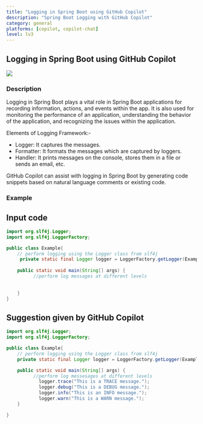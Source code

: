 ```yaml
---
title: "Logging in Spring Boot using GitHub Copilot"
description: "Spring Boot Logging with GitHub Copilot"
category: general
platforms: [copilot, copilot-chat]
level: lv3
---
```

 
## Logging in Spring Boot using GitHub Copilot
[<img src="https://img.shields.io/badge/Lv3-Mature_Best_Practice-brightgreen">](https://github.com/orgs/AI-Native-Development/projects/1/)
 
### Description
Logging in Spring Boot plays a vital role in Spring Boot applications for recording information, actions, and events within the app. It is also used for monitoring the performance of an application, understanding the behavior of the application, and recognizing the issues within the application.

Elements of Logging Framework:-
- Logger: It captures the messages.
- Formatter: It formats the messages which are captured by loggers.
- Handler: It prints messages on the console, stores them in a file or sends an email, etc.

GitHub Copilot can assist with logging in Spring Boot by generating code snippets based on natural language comments or existing code.

### Example

## Input code

```java
import org.slf4j.Logger;
import org.slf4j.LoggerFactory;

public class Example{
    // perform logging using the Logger class from slf4j
     private static final Logger logger = LoggerFactory.getLogger(Example.class);
     
    public static void main(String[] args) {
          //perform log messages at different levels
            
    
    }
}

```
## Suggestion given by GitHub Copilot
```java
import org.slf4j.Logger;
import org.slf4j.LoggerFactory;

public class Example{
    // perform logging using the Logger class from slf4j
    private static final Logger logger = LoggerFactory.getLogger(Example.class);

    public static void main(String[] args) {
          //perform log messesages at different levels
            logger.trace("This is a TRACE message.");
            logger.debug("This is a DEBUG message.");
            logger.info("This is an INFO message.");
            logger.warn("This is a WARN message.");
    }

}
```
